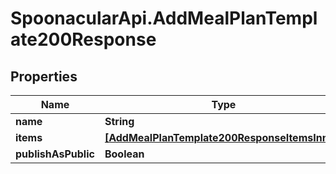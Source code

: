 # SpoonacularApi.AddMealPlanTemplate200Response

## Properties

Name | Type | Description | Notes
------------ | ------------- | ------------- | -------------
**name** | **String** |  | 
**items** | [**[AddMealPlanTemplate200ResponseItemsInner]**](AddMealPlanTemplate200ResponseItemsInner.md) |  | 
**publishAsPublic** | **Boolean** |  | 


